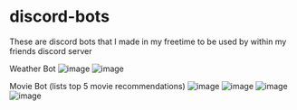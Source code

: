 # discord-bots
These are discord bots that I made in my freetime to be used by within my friends discord server

Weather Bot
![image](https://github.com/user-attachments/assets/16d1054f-386c-4ab9-9935-a33c724a7a42)
![image](https://github.com/user-attachments/assets/9ac56b01-0033-4f1d-9a29-919299dc4740)


Movie Bot (lists top 5 movie recommendations)
![image](https://github.com/user-attachments/assets/dc42af97-b2df-4042-814b-d480f88a3ab8)
![image](https://github.com/user-attachments/assets/dc447852-160f-447b-b273-0e298eaed6e5)
![image](https://github.com/user-attachments/assets/b27848c0-f5af-4ead-ac82-4fd6d9321c96)
![image](https://github.com/user-attachments/assets/515c3dd0-ae2f-4e10-bca7-5ccd52b1f090)


